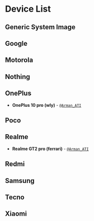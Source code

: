 # Device List

## Generic System Image

## Google

## Motorola

## Nothing

## OnePlus
- **OnePlus 10 pro (wly)** - [`@Arman_ATI`](https://t.me/Arman_ATI)

## Poco

## Realme
- **Realme GT2 pro (ferrari)** - [`@Arman_ATI`](https://t.me/Arman_ATI)

## Redmi

## Samsung

## Tecno

## Xiaomi
